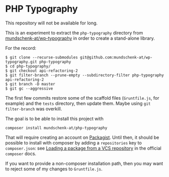 # PHP Typography

This repository will not be available for long.

This is an experiment to extract the `php-typography` directory from
[mundschenk-at/wp-typography](https://github.com/mundschenk-at/wp-typography)
in order to create a stand-alone library.

For the record:

```
$ git clone --recurse-submodules git@github.com:mundschenk-at/wp-typography.git php-typography
$ cd php-typography/
$ git checkout api-refactoring-2
$ git filter-branch --prune-empty --subdirectory-filter php-typography api-refactoring-2
$ git branch -D master
$ git gc --aggressive
```

The first few commits restore some of the scaffold files (`Gruntfile.js`, for
example) and the `tests` directory, then update them.
Maybe using `git filter-branch` was overkill.

The goal is to be able to install this project with

```
composer install mundschenk-at/php-typography
```

That will require creating an account on [Packagist](https://packagist.org/).
Until then, it should be possible to install with composer by adding a
`repositories` key to `composer.json`:  see
[Loading a package from a VCS repository](https://getcomposer.org/doc/05-repositories.md#loading-a-package-from-a-vcs-repository)
in the official `composer` docs.

If you want to provide a non-composer installation path, then you may want to
reject some of my changes to `Gruntfile.js`.

